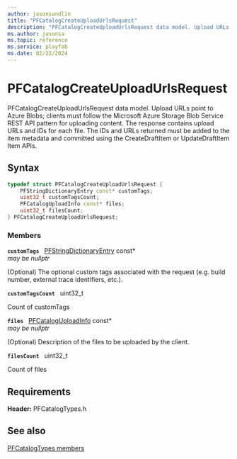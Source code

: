 ```yaml
---
author: jasonsandlin
title: "PFCatalogCreateUploadUrlsRequest"
description: "PFCatalogCreateUploadUrlsRequest data model. Upload URLs point to Azure Blobs; clients must follow the Microsoft Azure Storage Blob Service REST API pattern for uploading content. The response contains upload URLs and IDs for each file. The IDs and URLs returned must be added to the item metadata and committed using the CreateDraftItem or UpdateDraftItem Item APIs."
ms.author: jasonsa
ms.topic: reference
ms.service: playfab
ms.date: 02/22/2024
---
```


# PFCatalogCreateUploadUrlsRequest  

PFCatalogCreateUploadUrlsRequest data model. Upload URLs point to Azure Blobs; clients must follow the Microsoft Azure Storage Blob Service REST API pattern for uploading content. The response contains upload URLs and IDs for each file. The IDs and URLs returned must be added to the item metadata and committed using the CreateDraftItem or UpdateDraftItem Item APIs.  

## Syntax  
  
```cpp
typedef struct PFCatalogCreateUploadUrlsRequest {  
    PFStringDictionaryEntry const* customTags;  
    uint32_t customTagsCount;  
    PFCatalogUploadInfo const* files;  
    uint32_t filesCount;  
} PFCatalogCreateUploadUrlsRequest;  
```
  
### Members  
  
**`customTags`** &nbsp; [PFStringDictionaryEntry](../../pftypes/structs/pfstringdictionaryentry.md) const*  
*may be nullptr*  
  
(Optional) The optional custom tags associated with the request (e.g. build number, external trace identifiers, etc.).
  
**`customTagsCount`** &nbsp; uint32_t  
  
Count of customTags
  
**`files`** &nbsp; [PFCatalogUploadInfo](pfcataloguploadinfo.md) const*  
*may be nullptr*  
  
(Optional) Description of the files to be uploaded by the client.
  
**`filesCount`** &nbsp; uint32_t  
  
Count of files
  
  
## Requirements  
  
**Header:** PFCatalogTypes.h
  
## See also  
[PFCatalogTypes members](../pfcatalogtypes_members.md)  

  
  
